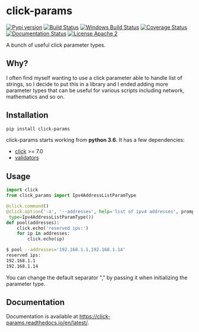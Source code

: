 # click-params

[![Pypi version](https://img.shields.io/pypi/v/click_params.svg)](https://pypi.org/project/click_params/)
[![Build Status](https://travis-ci.com/lewoudar/click_params.svg?branch=master)](https://travis-ci.com/lewoudar/click_params)
[![Windows Build Status](https://img.shields.io/appveyor/ci/lewoudar/click-params/master.svg?label=Windows)](https://ci.appveyor.com/project/lewoudar/click-params)
[![Coverage Status](https://codecov.io/gh/lewoudar/click_params/branch/master/graphs/badge.svg?branch=master)](https://codecov.io/gh/lewoudar/click_params)
[![Documentation Status](https://readthedocs.org/projects/click_params/badge/?version=latest)](https://click-params.readthedocs.io/en/latest/?badge=latest)
[![License Apache 2](https://img.shields.io/hexpm/l/plug.svg)](http://www.apache.org/licenses/LICENSE-2.0)

A bunch of useful click parameter types.

## Why?

I often find myself wanting to use a click parameter able to handle list of strings, so I decide to put this in a library
and I ended adding more parameter types that can be useful for various scripts including network, mathematics and so on.


## Installation

```bash
pip install click-params
```

click-params starts working from **python 3.6**. It has a few dependencies:
- [click](https://click.palletsprojects.com/en/7.x/) >= 7.0
- [validators](https://validators.readthedocs.io/en/latest/)

## Usage

```python
import click
from click_params import Ipv4AddressListParamType

@click.command()
@click.option('-a', '--addresses', help='list of ipv4 addresses', prompt='list of ipv4 addresses to reserve',
 type=Ipv4AddressListParamType())
def pool(addresses):
    click.echo('reserved ips:')
    for ip in addresses:
        click.echo(ip)
```

```bash
$ pool --addresses='192.168.1.1,192.168.1.14'
reserved ips:
192.168.1.1
192.168.1.14
```

You can change the default separator "," by passing it when initializing the parameter type.

## Documentation

Documentation is available at https://click-params.readthedocs.io/en/latest/.

